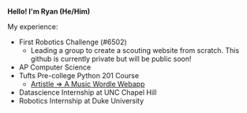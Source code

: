 **Hello!
I'm Ryan (He/Him)**

My experience:
- First Robotics Challenge (#6502)
  - Leading a group to create a scouting website from scratch. This github is currently private but will be public soon! 
- AP Computer Science 
- Tufts Pre-college Python 201 Course
  - [Artistle => A Music Wordle Webapp](https://ryfi.pythonanywhere.com/single-player) 
- Datascience Internship at UNC Chapel Hill
- Robotics Internship at Duke University
